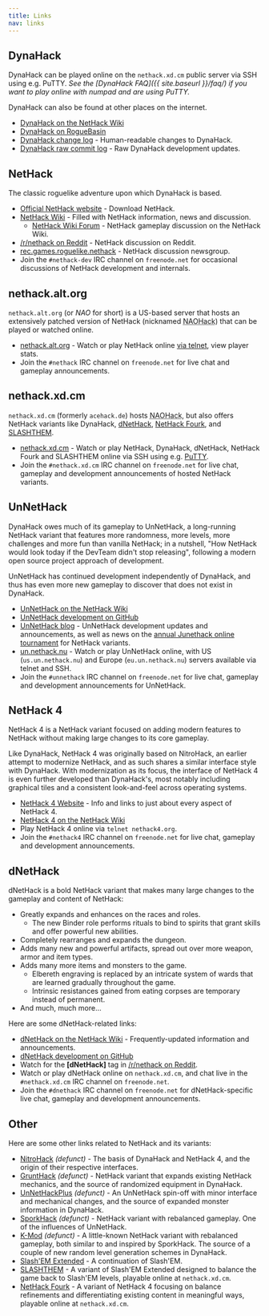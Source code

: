 ```yaml
---
title: Links
nav: links
---
```

## DynaHack

DynaHack can be played online on the `nethack.xd.cm` public server via SSH using e.g. PuTTY.  *See the [DynaHack FAQ]({{ site.baseurl }}/faq/) if you want to play online with numpad and are using PuTTY.*

DynaHack can also be found at other places on the internet.

* [DynaHack on the NetHack Wiki](https://nethackwiki.com/wiki/DynaHack)
* [DynaHack on RogueBasin](http://www.roguebasin.com/index.php?title=DynaHack)
* [DynaHack change log](https://github.com/tung/DynaHack/blob/unnethack/doc/changelog.txt) - Human-readable changes to DynaHack.
* [DynaHack raw commit log](https://github.com/tung/DynaHack/commits/unnethack) - Raw DynaHack development updates.


## NetHack

The classic roguelike adventure upon which DynaHack is based.

* [Official NetHack website](http://www.nethack.org) - Download NetHack.
* [NetHack Wiki](https://nethackwiki.com/wiki/Main_Page) - Filled with NetHack information, news and discussion.
  * [NetHack Wiki Forum](https://nethackwiki.com/wiki/Forum:Watercooler) - NetHack gameplay discussion on the NetHack Wiki.
* [/r/nethack on Reddit](https://www.reddit.com/r/nethack) - NetHack discussion on Reddit.
* [rec.games.roguelike.nethack](http://bilious.alt.org/rgrn/) - NetHack discussion newsgroup.
* Join the `#nethack-dev` IRC channel on `freenode.net` for occasional discussions of NetHack development and internals.


## nethack.alt.org

`nethack.alt.org` (or *NAO* for short) is a US-based server that hosts an extensively patched version of NetHack (nicknamed <abbr title="NetHack with the nethack.alt.org patch set">NAOHack</abbr>) that can be played or watched online.

* [nethack.alt.org](http://alt.org/nethack/) - Watch or play NetHack online [via telnet](https://nethackwiki.com/wiki/Telnet), view player stats.
* Join the `#nethack` IRC channel on `freenode.net` for live chat and gameplay announcements.


## nethack.xd.cm

`nethack.xd.cm` (formerly `acehack.de`) hosts <abbr title="NetHack with the nethack.alt.org patch set">NAOHack</abbr>, but also offers NetHack variants like DynaHack, [dNetHack](https://nethackwiki.com/wiki/User:Chris/dNetHack), [NetHack Fourk](https://nethackwiki.com/wiki/NetHack_Fourk), and [SLASHTHEM](https://nethackwiki.com/wiki/SLASHTHEM).

* [nethack.xd.cm](https://nethack.xd.cm) - Watch or play NetHack, DynaHack, dNetHack, NetHack Fourk and SLASHTHEM online via SSH using e.g. [PuTTY](http://www.chiark.greenend.org.uk/~sgtatham/putty/).
* Join the `#nethack.xd.cm` IRC channel on `freenode.net` for live chat, gameplay and development announcements of hosted NetHack variants.


## UnNetHack

DynaHack owes much of its gameplay to UnNetHack, a long-running NetHack variant that features more randomness, more levels, more challenges and more fun than vanilla NetHack; in a nutshell, "How NetHack would look today if the DevTeam didn't stop releasing", following a modern open source project approach of development.

UnNetHack has continued development independently of DynaHack, and thus has even more new gameplay to discover that does not exist in DynaHack.

* [UnNetHack on the NetHack Wiki](https://nethackwiki.com/wiki/UnNetHack)
* [UnNetHack development on GitHub](https://github.com/UnNetHack/UnNetHack)
* [UnNetHack blog](https://unnethack.wordpress.com/) - UnNetHack development updates and announcements, as well as news on the [annual Junethack online tournament](https://nethackwiki.com/wiki/Junethack) for NetHack variants.
* [un.nethack.nu](https://un.nethack.nu) - Watch or play UnNetHack online, with US (`us.un.nethack.nu`) and Europe (`eu.un.nethack.nu`) servers available via telnet and SSH.
* Join the `#unnethack` IRC channel on `freenode.net` for live chat, gameplay and development announcements for UnNetHack.


## NetHack 4

NetHack 4 is a NetHack variant focused on adding modern features to NetHack without making large changes to its core gameplay.

Like DynaHack, NetHack 4 was originally based on NitroHack, an earlier attempt to modernize NetHack, and as such shares a similar interface style with DynaHack.  With modernization as its focus, the interface of NetHack 4 is even further developed than DynaHack's, most notably including graphical tiles and a consistent look-and-feel across operating systems.

* [NetHack 4 Website](http://nethack4.org) - Info and links to just about every aspect of NetHack 4.
* [NetHack 4 on the NetHack Wiki](https://nethackwiki.com/wiki/NetHack_4)
* Play NetHack 4 online via `telnet nethack4.org`.
* Join the `#nethack4` IRC channel on `freenode.net` for live chat, gameplay and development announcements.


## dNetHack

dNetHack is a bold NetHack variant that makes many large changes to the gameplay and content of NetHack:

* Greatly expands and enhances on the races and roles.
  * The new Binder role performs rituals to bind to spirits that grant skills and offer powerful new abilities.
* Completely rearranges and expands the dungeon.
* Adds many new and powerful artifacts, spread out over more weapon, armor and item types.
* Adds many more items and monsters to the game.
  * Elbereth engraving is replaced by an intricate system of wards that are learned gradually throughout the game.
  * Intrinsic resistances gained from eating corpses are temporary instead of permanent.
* And much, much more...

Here are some dNetHack-related links:

* [dNetHack on the NetHack Wiki](https://nethackwiki.com/wiki/User:Chris/dNetHack) - Frequently-updated information and announcements.
* [dNetHack development on GitHub](https://github.com/Chris-plus-alphanumericgibberish/dnethack)
* Watch for the **[dNetHack]** tag in [/r/nethack on Reddit](https://www.reddit.com/r/nethack).
* Watch or play dNetHack online on `nethack.xd.cm`, and chat live in the `#nethack.xd.cm` IRC channel on `freenode.net`.
* Join the `#dnethack` IRC channel on `freenode.net` for dNetHack-specific live chat, gameplay and development announcements.


## Other

Here are some other links related to NetHack and its variants:

* [NitroHack](https://nethackwiki.com/wiki/NitroHack) *(defunct)* - The basis of DynaHack and NetHack 4, and the origin of their respective interfaces.
* [GruntHack](https://nethackwiki.com/wiki/GruntHack) *(defunct)* - NetHack variant that expands existing NetHack mechanics, and the source of randomized equipment in DynaHack.
* [UnNetHackPlus](https://nethackwiki.com/wiki/UnNetHackPlus) *(defunct)* - An UnNetHack spin-off with minor interface and mechanical changes, and the source of expanded monster information in DynaHack.
* [SporkHack](https://nethackwiki.com/wiki/SporkHack) *(defunct)* - NetHack variant with rebalanced gameplay.  One of the influences of UnNetHack.
* [K-Mod](https://github.com/karadoc/Nethack) *(defunct)* - A little-known NetHack variant with rebalanced gameplay, both similar to and inspired by SporkHack.  The source of a couple of new random level generation schemes in DynaHack.
* [Slash'EM Extended](https://nethackwiki.com/wiki/Slash%27EM_Extended) - A continuation of Slash'EM.
* [SLASHTHEM](https://nethackwiki.com/wiki/SLASHTHEM) - A variant of Slash'EM Extended designed to balance the game back to Slash'EM levels, playable online at `nethack.xd.cm`.
* [NetHack Fourk](https://nethackwiki.com/wiki/NetHack_Fourk) - A variant of NetHack 4 focusing on balance refinements and differentiating existing content in meaningful ways, playable online at `nethack.xd.cm`.
